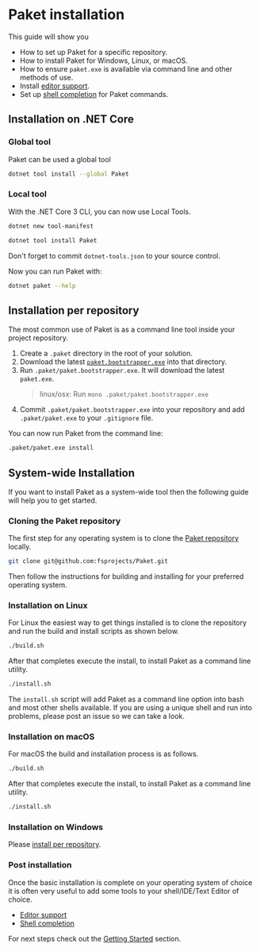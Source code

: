 # Paket installation

This guide will show you

* How to set up Paket for a specific repository.
* How to install Paket for Windows, Linux, or macOS.
* How to ensure `paket.exe` is available via command line and other methods of
  use.
* Install [editor support](editor-support.html).
* Set up [shell completion](shell-completion.html) for Paket commands.

## Installation on .NET Core

### Global tool

Paket can be used a global tool

```sh
dotnet tool install --global Paket
```

### Local tool

With the .NET Core 3 CLI, you can now use Local Tools.

```sh
dotnet new tool-manifest

dotnet tool install Paket
```

Don't forget to commit `dotnet-tools.json` to your source control.

Now you can run Paket with:

```sh
dotnet paket --help
```


## Installation per repository

The most common use of Paket is as a command line tool inside your project
repository.

1. Create a `.paket` directory in the root of your solution.
1. Download the latest
   [`paket.bootstrapper.exe`](https://github.com/fsprojects/Paket/releases/latest)
   into that directory.
1. Run `.paket/paket.bootstrapper.exe`. It will download the latest `paket.exe`.
   > linux/osx: Run `mono .paket/paket.bootstrapper.exe`
1. Commit `.paket/paket.bootstrapper.exe` into your repository and add
   `.paket/paket.exe` to your `.gitignore` file.

You can now run Paket from the command line:

```sh
.paket/paket.exe install
```

## System-wide Installation

If you want to install Paket as a system-wide tool then the following guide will
help you to get started.

### Cloning the Paket repository

The first step for any operating system is to clone the [Paket
repository](https://github.com/fsprojects/Paket) locally.

```sh
git clone git@github.com:fsprojects/Paket.git
```

Then follow the instructions for building and installing for your preferred
operating system.

### Installation on Linux

For Linux the easiest way to get things installed is to clone the repository and
run the build and install scripts as shown below.

```sh
./build.sh
```

After that completes execute the install, to install Paket as a command line
utility.

```sh
./install.sh
```

The `install.sh` script will add Paket as a command line option into bash and
most other shells available. If you are using a unique shell and run into
problems, please post an issue so we can take a look.

### Installation on macOS

For macOS the build and installation process is as follows.

```sh
./build.sh
```

After that completes execute the install, to install Paket as a command line
utility.

```sh
./install.sh
```

### Installation on Windows

Please [install per repository](installation.html#Installation-per-repository).

### Post installation

Once the basic installation is complete on your operating system of choice it is
often very useful to add some tools to your shell/IDE/Text Editor of choice.

* [Editor support](editor-support.html)
* [Shell completion](shell-completion.html)

For next steps check out the [Getting Started](getting-started.html) section.
